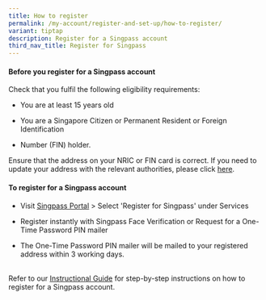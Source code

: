 ```yaml
---
title: How to register
permalink: /my-account/register-and-set-up/how-to-register/
variant: tiptap
description: Register for a Singpass account
third_nav_title: Register for Singpass
---
```

<h4>Before you register for a Singpass account</h4>
<p>Check that you fulfil the following eligibility requirements:</p>
<ul data-tight="true" class="tight">
<li>
<p>You are at least 15 years old</p>
</li>
<li>
<p>You are a Singapore Citizen or Permanent Resident or Foreign Identification</p>
</li>
<li>
<p>Number (FIN) holder.</p>
</li>
</ul>
<p></p>
<p>Ensure that the address on your NRIC or FIN card is correct. If you need
to update your address with the relevant authorities, please click <a href="https://www.ica.gov.sg/documents/ic/update_residential_address" class="MuiTypography-root MuiLink-root MuiLink-underlineHover jss157 MuiTypography-colorPrimary" rel="noreferrer" target="_blank">here</a>.</p>
<p></p>
<h4>To register for a Singpass account</h4>
<ul data-tight="true" class="tight">
<li>
<p>Visit&nbsp;<a href="https://go.gov.sg/singpass-login" rel="noopener" target="_blank"><u>Singpass Portal</u></a>&nbsp;&gt;
Select 'Register for Singpass' under Services</p>
</li>
<li>
<p>Register instantly with Singpass Face Verification or Request for a One-Time
Password PIN mailer</p>
</li>
<li>
<p>The One-Time Password PIN mailer will be mailed to your registered address
within 3 working days.</p>
</li>
</ul>
<p>
<br>Refer to our <a href="https://go.gov.sg/singpass-guides" rel="noopener" target="_blank"><u>Instructional Guide</u></a> for
step-by-step instructions on how to register for a Singpass account.&nbsp;</p>
<p></p>